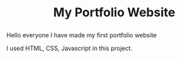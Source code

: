 # <p align="center">My Portfolio Website </p>

Hello everyone I have made my first portfolio website 

I used HTML, CSS, Javascript in this project.

